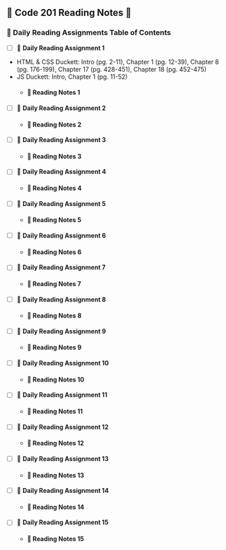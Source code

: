 ## 📓 Code 201 Reading Notes 📓
### 📙 Daily Reading Assignments Table of Contents
 - [ ] 📙 **Daily Reading Assignment 1**
  - HTML & CSS Duckett: Intro (pg. 2-11), Chapter 1 (pg. 12-39), Chapter 8 (pg. 176-199), 
             Chapter 17 (pg. 428-451), Chapter 18 (pg. 452-475)
  - JS Duckett: Intro, Chapter 1 (pg. 11-52)
    - #### 📄 **Reading Notes 1**
 - [ ] 📙 **Daily Reading Assignment 2**
    - #### 📄 **Reading Notes 2** 
 - [ ] 📙 **Daily Reading Assignment 3**
    - #### 📄 **Reading Notes 3**
 - [ ] 📙 **Daily Reading Assignment 4**
    - #### 📄 **Reading Notes 4**
 - [ ] 📙 **Daily Reading Assignment 5**
    - #### 📄 **Reading Notes 5**
 - [ ] 📙 **Daily Reading Assignment 6**
    - #### 📄 **Reading Notes 6**
 - [ ] 📙 **Daily Reading Assignment 7**
    - #### 📄 **Reading Notes 7**
 - [ ] 📙 **Daily Reading Assignment 8**
    - #### 📄 **Reading Notes 8**
 - [ ] 📙 **Daily Reading Assignment 9**
    - #### 📄 **Reading Notes 9**
 - [ ] 📙 **Daily Reading Assignment 10**
    - #### 📄 **Reading Notes 10**
 - [ ] 📙 **Daily Reading Assignment 11**
    - #### 📄 **Reading Notes 11**
 - [ ] 📙 **Daily Reading Assignment 12**
    - #### 📄 **Reading Notes 12**
 - [ ] 📙 **Daily Reading Assignment 13**
    - #### 📄 **Reading Notes 13**
 - [ ] 📙 **Daily Reading Assignment 14**
    - #### 📄 **Reading Notes 14**
 - [ ] 📙 **Daily Reading Assignment 15**
    - #### 📄 **Reading Notes 15**
